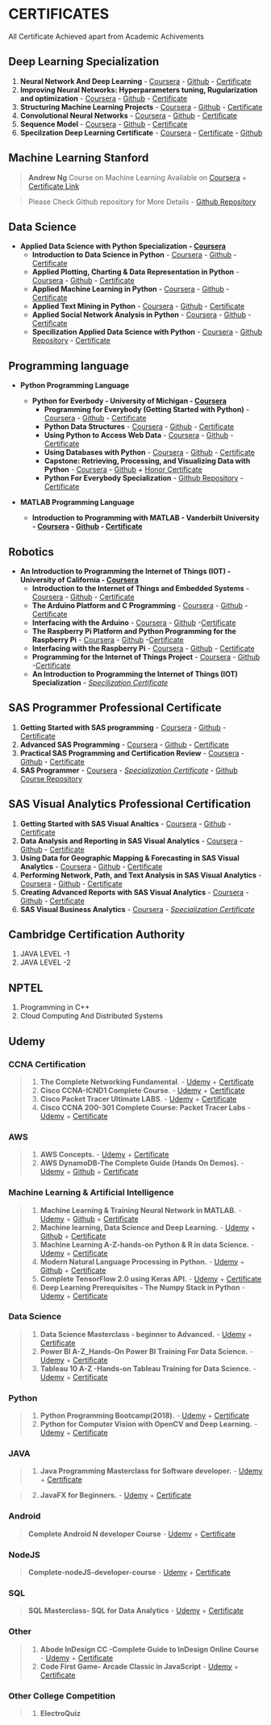 # CERTIFICATES
All Certificate Achieved apart from Academic Achivements


## Deep Learning Specialization  
1. **Neural Network And Deep Learning** - <a target="_blank" href="https://www.coursera.org/learn/neural-networks-deep-learning?specialization=deep-learning">Coursera</a> - [Github](https://github.com/Ashleshk/Deep-Learning.ai-Coursera-Specialization/tree/master/Course-1%20Neural%20Networks%20and%20Deep%20Learning) - <a target="_blank" href="https://www.coursera.org/account/accomplishments/certificate/BCS37NXNKGAX">Certificate</a>                                                  
2. **Improving Neural Networks: Hyperparameters tuning, Rugularization and optimization** - <a target="_blank" href="https://www.coursera.org/learn/deep-neural-network?specialization=deep-learning">Coursera</a> - [Github](https://github.com/Ashleshk/Deep-Learning.ai-Coursera-Specialization/tree/master/Course-2%20Improving%20Deep%20Neural%20Networks-Hyperparameter%20tuning%2C%20Regularization%20and%20Optimization) - <a target="_blank" href="https://www.coursera.org/account/accomplishments/certificate/KPYLY4Y5ZF7X">Certificate</a>
3. **Structuring Machine Learning Projects** - <a target="_blank" href="https://www.coursera.org/learn/machine-learning-projects?specialization=deep-learning">Coursera</a> - [Github](https://github.com/Ashleshk/Deep-Learning.ai-Coursera-Specialization/tree/master/Course-3%20Structuring%20Machine%20Learning%20Projects) -  <a target="_blank" href="https://www.coursera.org/account/accomplishments/certificate/Q9NXXRKJKLYL">Certificate</a>
4. **Convolutional Neural Networks** - <a target="_blank" href="https://www.coursera.org/learn/convolutional-neural-networks?specialization=deep-learning">Coursera</a> - [Github](https://github.com/Ashleshk/Deep-Learning.ai-Coursera-Specialization/tree/master/Course-4%20Convolutional%20Neural%20Networks) - <a target="_blank" href="https://www.coursera.org/account/accomplishments/certificate/J86SLST88H37">Certificate</a>
5. **Sequence Model** - <a target="_blank" href="https://www.coursera.org/learn/nlp-sequence-models">Coursera</a> - [Github](https://github.com/Ashleshk/Deep-Learning.ai-Coursera-Specialization/tree/master/Course-5%20Sequence%20Models) - <a target="_blank" href="https://coursera.org/share/c2f23ccde7f87503db2840057c6ac353">Certificate</a>
6. **Specilzation Deep Learning Certificate** - <a target="_blank" href="https://www.coursera.org/specializations/deep-learning?specialization=data-science-python">Coursera</a> - <a target="_blank" href="https://coursera.org/share/801ba65b562025d70be0354c1a3365e0">Certificate</a> - [Github](https://github.com/Ashleshk/Deep-Learning.ai-Coursera-Specialization)               

## Machine Learning Stanford
> **Andrew Ng** Course on Machine Learning Available on  <a target="_blank" href="https://www.coursera.org/learn/machine-learning?">Coursera</a> + <a target="_blank" href="https://www.coursera.org/account/accomplishments/records/JL34FB4CPYY6">Certificate Link</a>

> Please Check Github repository for More Details - [Github Repository](https://github.com/Ashleshk/Machine-Learning-Stanford-Andrew-Ng)

## Data Science
 * <b>Applied Data Science with Python Specialization - <a target="_blank" href="https://www.coursera.org/specializations/data-science-python">Coursera</a></b>
    * **Introduction to Data Science in Python** - <a target="_blank" href="https://www.coursera.org/learn/python-data-analysis?specialization=data-science-python">Coursera</a> - [Github](https://github.com/Ashleshk/Applied-Data-Science-with-Python/tree/master/Introduction-to-Data-Science-in-python) - <a target="_blank" href="https://coursera.org/share/f2aaf6f11c77d3dac8f593e06b24f79f">Certificate</a>
    * **Applied Plotting, Charting & Data Representation in Python** - <a target="_blank" href="https://www.coursera.org/learn/python-plotting?specialization=data-science-python">Coursera</a> - [Github](https://github.com/Ashleshk/Applied-Data-Science-with-Python/tree/master/Applied%20Plotting%2C%20Charting%20%26%20Data%20Representation%20in%20Python) - <a target ="_blank" href="https://coursera.org/share/7c3a7cf14cecd43f25f1ab65e82b7ec2">Certificate</a>
    * **Applied Machine Learning in Python** - <a target="_blank" href="https://www.coursera.org/learn/python-machine-learning">Coursera</a> - [Github](https://github.com/Ashleshk/Applied-Data-Science-with-Python/tree/master/Applied%20Machine%20Learning%20in%20Python) - <a target="_blank" href="https://coursera.org/share/cc4a093efc7b0f41e4cbe9db98afd180">Certificate</a>
    * **Applied Text Mining in Python** - <a target="_blank" href="https://www.coursera.org/learn/python-text-mining">Coursera</a> - [Github](https://github.com/Ashleshk/Applied-Data-Science-with-Python/tree/master/Applied%20Text%20Mining%20in%20Python) - <a target="_blank" href="https://www.coursera.org/account/accomplishments/records/YPSLBDSDQDFZ">Certificate</a>
    * **Applied Social Network Analysis in Python** - <a target="_blank" href="https://www.coursera.org/learn/python-social-network-analysis">Coursera</a> - [Github](https://github.com/Ashleshk/Applied-Data-Science-with-Python/tree/master/Applied%20Social%20Network%20Analysis%20in%20Python) - <a target="_blank" href="https://coursera.org/share/9591199133f5fc64b32d92cc0d432504">Certificate</a>
    * **Specilization Applied Data Science with Python** - <a target="_blank" href="https://www.coursera.org/specializations/data-science-python">Coursera</a> - [Github Repository](https://github.com/Ashleshk/Applied-Data-Science-with-Python) - <a target="_blank" href="https://coursera.org/share/5aa514a6ed4f73641d49ae09e7d282f5">Certificate</a>


## Programming language
* **Python Programming Language**
    * <b>Python for Everbody - University of Michigan - <a target="_blank" href="https://www.coursera.org/specializations/python">Coursera</a></b>
        * **Programming for Everybody (Getting Started with Python)** - <a target="_blank" href="https://www.coursera.org/learn/python">Coursera</a> - [Github](https://github.com/Ashleshk/Python-For-Everybody-Coursera/tree/master/Course-1-Programming-for-Everybody-Getting-Started-with-Python) - <a target="_blank" href="https://www.coursera.org/account/accomplishments/certificate/QWGNQTXY497W">Certificate</a>
        * **Python Data Structures** - <a target="_blank" href="https://www.coursera.org/learn/python-data">Coursera</a> - [Github](https://github.com/Ashleshk/Python-For-Everybody-Coursera/tree/master/Course-2-python_data_structures) - <a target="_blank" href="https://www.coursera.org/account/accomplishments/certificate/94S59VLZX4VK">Certificate</a>
        * **Using Python to Access Web Data** - <a target="_blank" href="https://www.coursera.org/learn/python-network-data">Coursera</a> - [Github](https://github.com/Ashleshk/Python-For-Everybody-Coursera/tree/master/Course-3-python_access_web_data) - <a target="_blank" href="https://www.coursera.org/account/accomplishments/certificate/MJ4X5BH3Q9M7">Certificate</a>
        * **Using Databases with Python** - <a target="_blank" href="https://www.coursera.org/learn/python-databases">Coursera</a> - [Github](https://github.com/Ashleshk/Python-For-Everybody-Coursera/tree/master/Course-4-python_databases) - <a target="_blank" href="https://www.coursera.org/account/accomplishments/certificate/9T2TJH6RZH8E">Certificate</a>
        * **Capstone: Retrieving, Processing, and Visualizing Data with Python** - <a target="_blank" href="https://www.coursera.org/learn/python-data-visualization">Coursera</a> - [Github](https://github.com/Ashleshk/Python-For-Everybody-Coursera/tree/master/Course-5-%20Capstone%20%20Retrieving%20Processing%20and%20Visualizing%20Data%20with%20Python)  + <a target=_blank href="https://coursera.org/share/ec8bb07c4377822c168765cfc45eedd1">Honor Certificate</a>
        * **Python For Everybody Specialization** - [Github Repository](https://github.com/Ashleshk/Python-For-Everybody-Coursera) - <a target="_blank" href="https://www.coursera.org/account/accomplishments/specialization/certificate/4T4HTB2HGTZZ">Certificate</a>            

* **MATLAB Programming Language**
    * <b>Introduction to Programming with MATLAB - Vanderbilt University - <a target="_blank" href="https://www.coursera.org/learn/matlab">Coursera</a> - [Github](https://github.com/Ashleshk/Introduction-to-Programming-with-MATLAB-Coursera) - <a target="_blank" href="https://www.coursera.org/account/accomplishments/certificate/A2WKSBCMCTPT">Certificate</a></b>

## Robotics
* <b>An Introduction to Programming the Internet of Things (IOT) - University of California - <a target="_blank" href="https://www.coursera.org/specializations/iot">Coursera</a></b>
    * **Introduction to the Internet of Things and Embedded Systems** - <a target="_blank" href="https://www.coursera.org/learn/iot">Coursera</a> - [Github](https://github.com/Ashleshk/Coursera-Introduction-to-Programming-the-Internet-of-Things--IOT--Specialization) - <a target="_blank" href="https://www.coursera.org/account/accomplishments/certificate/FHXRD5D2EFET">Certificate</a>
    * **The Arduino Platform and C Programming** - <a target="_blank" href="https://www.coursera.org/learn/arduino-platform">Coursera</a> - [Github](https://github.com/Ashleshk/Coursera-Introduction-to-Programming-the-Internet-of-Things--IOT--Specialization) - <a target="_blank" href="https://www.coursera.org/account/accomplishments/certificate/XYSRX9UFPNYN">Certificate</a>
    * **Interfacing with the Arduino** - <a target="_blank" href="https://www.coursera.org/learn/interface-with-arduino">Coursera</a> - [Github](https://github.com/Ashleshk/Coursera-Introduction-to-Programming-the-Internet-of-Things--IOT--Specialization) -<a target="_blank" href="https://www.coursera.org/account/accomplishments/certificate/ZU4C2V72UH7A">Certificate</a>
    * **The Raspberry Pi Platform and Python Programming for the Raspberry Pi** - <a target="_blank" href="https://www.coursera.org/learn/raspberry-pi-platform">Coursera</a> - [Github](https://github.com/Ashleshk/Coursera-Introduction-to-Programming-the-Internet-of-Things--IOT--Specialization) -<a target="_blank" href="https://www.coursera.org/account/accomplishments/certificate/NU4W7WPJSDCN">Certificate</a>
    * **Interfacing with the Raspberry Pi** - <a target="_blank" href="https://www.coursera.org/learn/raspberry-pi-interface">Coursera</a> - [Github](https://github.com/Ashleshk/Coursera-Introduction-to-Programming-the-Internet-of-Things--IOT--Specialization) - <a target="_blank" href="https://www.coursera.org/account/accomplishments/certificate/AXW37UUNL8B4">Certificate</a>
    * **Programming for the Internet of Things Project** - <a target="_blank" href="https://www.coursera.org/learn/internet-of-things-project">Coursera</a> - [Github](https://github.com/Ashleshk/Coursera-Introduction-to-Programming-the-Internet-of-Things--IOT--Specialization/tree/master/6.%20Programming%20for%20the%20Internet%20of%20Things%20Project) -<a target="_blank" href="https://www.coursera.org/account/accomplishments/certificate/L2PLDDGXAAEB">Certificate</a>
    * **An Introduction to Programming the Internet of Things (IOT) Specialization** - <a target="_blank" href="https://www.coursera.org/account/accomplishments/specialization/certificate/PYTHH37567LP">*Specilization Certificate*</a>

## SAS Programmer Professional Certificate
1. **Getting Started with SAS programming** - <a target="_blank" href="https://www.coursera.org/learn/sas-programming-basics">Coursera</a> -  [Github](https://github.com/Ashleshk/SAS-Programmer-Specialization/tree/master/Getting%20Started%20with%20SAS%20Programming) - <a target="_blank" href="https://www.coursera.org/account/accomplishments/certificate/5TVTCKL6BWQY">Certificate</a>
2. **Advanced SAS Programming** - <a target="_blank" href="https://www.coursera.org/learn/sas-programming-advanced">Coursera</a> - [Github](https://github.com/Ashleshk/SAS-Programmer-Specialization/tree/master/Doing%20More%20with%20SAS%20Programming) - <a target="_blank" href="https://www.coursera.org/account/accomplishments/certificate/WQA4DMQNHF8H">Certificate</a>
3. **Practical SAS Programming and Certification Review** - <a target="_blank" href="https://www.coursera.org/learn/sas-programming-certification-review">Coursera</a> - [Github](https://github.com/Ashleshk/SAS-Programmer-Specialization/tree/master/SAS%20Programming%20Practical%20%26%20Certification%20Review) - <a target="_blank" href="https://www.coursera.org/account/accomplishments/certificate/6U9W693UWGC4">Certificate</a>
4. **SAS Programmer** - <a target="_blank" href="https://www.coursera.org/professional-certificates/sas-programming?">Coursera</a> - <a target="_blank" href="https://www.coursera.org/account/accomplishments/specialization/certificate/PRFYT72UUZHL">*Specialization Certificate*</a> - [Github Course Repository](https://github.com/Ashleshk/SAS-Programmer-Specialization)

## SAS Visual Analytics Professional Certification
1. **Getting Started with SAS Visual Analtics** - <a target="_blank" href="https://www.coursera.org/learn/preparing-data-sas-va?specialization=sas-visual-business-analytics">Coursera</a> - <a target="_blank" href="https://github.com/Ashleshk/SAS-Visual-Business-Analytics">Github</a> - <a target="_blank" href="https://www.coursera.org/account/accomplishments/certificate/5NU7DV9GJCWY">Certificate</a>
2. **Data Analysis and Reporting in SAS Visual Analytics** - <a target="_blank" href="https://www.coursera.org/learn/data-analysis-reporting-sas-va?specialization=sas-visual-business-analytics">Coursera</a> - <a target="_blank" href="https://github.com/Ashleshk/SAS-Visual-Business-Analytics">Github</a> - <a target="_blank" href="https://www.coursera.org/account/accomplishments/certificate/GYT487PM36UD">Certificate</a>
3. **Using Data for Geographic Mapping & Forecasting in SAS Visual Analytics** - <a target="_blank" href="https://www.coursera.org/learn/using-data-geographic-mapping-sas-va?specialization=sas-visual-business-analytics">Coursera</a> - <a target="_blank" href="https://github.com/Ashleshk/SAS-Visual-Business-Analytics">Github</a> - <a target="_blank" href="https://www.coursera.org/account/accomplishments/certificate/UAN9ZZTEZY37">Certificate</a>          
4. **Performing Network, Path, and Text Analysis in SAS Visual Analytics** - <a target="_blank" href="https://www.coursera.org/learn/network-path-text-analyses-sas-va?specialization=sas-visual-business-analytics">Coursera</a> - <a target="_blank" href="https://github.com/Ashleshk/SAS-Visual-Business-Analytics">Github</a> - <a target="_blank" href="https://www.coursera.org/account/accomplishments/certificate/HADE5FWEJL6Z">Certificate</a>
5. **Creating Advanced Reports with SAS Visual Analytics** - <a target="_blank" href="https://www.coursera.org/learn/advanced-reports-sas-va">Coursera</a> - <a target="_blank" href="https://github.com/Ashleshk/SAS-Visual-Business-Analytics">Github</a> - <a target="_blank" href="https://www.coursera.org/account/accomplishments/certificate/UFCSP6UU5MMS">Certificate</a>
6. **SAS Visual Business Analytics** - <a target="_blank" href="https://www.coursera.org/professional-certificates/sas-visual-business-analytics">Coursera</a> - <a target="_blank" href="https://coursera.org/share/97fc7eb8ff87c27e50b8f00115961b77">*Specialization Certificate*</a>

## Cambridge Certification Authority
1. JAVA LEVEL -1      
2. JAVA LEVEL -2  

## NPTEL
1. Programming in C++                                                                 
2. Cloud Computing And Distributed Systems    

## Udemy

###  CCNA Certification
> 1. **The Complete Networking Fundamental**. - <a target="_blank" href="https://www.udemy.com/share/101WrEBUEecFdWRnQ=/">Udemy</a> + <a target="_blank" href="https://www.udemy.com/certificate/UC-R2Z1CLT6/">Certificate</a>
> 2. **Cisco CCNA-ICND1 Complete Course**. - <a target="_blank" href="https://www.udemy.com/share/101WroBUEecFdWRnQ=/">Udemy</a> + <a target="_blank" href="Udemy/CCNA Ceritification/2-Cisco-CCNA _ICND1-Complete-Course.pdf">Certificate</a>
> 3. **Cisco Packet Tracer Ultimate LABS**. - <a target="_blank" href="https://www.udemy.com/share/1013MQBUEecFdWRnQ=/">Udemy</a> + <a target="_blank" href="https://www.udemy.com/certificate/UC-PWJW4U7H/">Certificate</a>
> 4. **Cisco CCNA 200-301 Complete Course: Packet Tracer Labs** - <a target="_blank" href="https://www.udemy.com/share/101WroBUEecFdWRnQ=/">Udemy</a> + <a target="_blank" href="https://www.udemy.com/certificate/UC-01b72f36-c1e9-4b56-a891-9932e455fcef/">Certificate</a>

### AWS
> 1. **AWS Concepts.** - <a target="_blank" href="https://www.udemy.com/share/101r3GBUEecFdWRnQ=/">Udemy</a> + <a target="_blank" href="https://www.udemy.com/certificate/UC-QRPEAM5T/">Certificate</a>
> 2. **AWS DynamoDB-The Complete Guide (Hands On Demos).** - <a target="_blank" href="https://www.udemy.com/course/dynamodb/">Udemy</a> + [Github](https://github.com/Ashleshk/AWS-DynamoDB-The-Complete-Guide-Hands-On-Demos) + <a target="_blank" href="Udemy/AWS DynamoDB-The Complete Guide (Hands On Demos).pdf">Certificate</a>

### Machine Learning & Artificial Intelligence
> 1. **Machine Learning & Training Neural Network in MATLAB.** - <a target="_blank" href="https://www.udemy.com/share/101YTyBUEecFdWRnQ=/">Udemy</a> + [Github](https://github.com/Ashleshk/Machine-Learning-Data-Science-Deep-Learning) + <a target="_blank" href="https://www.udemy.com/certificate/UC-JPT1PRTZ/">Certificate</a>
> 2. **Machine learning, Data Science and Deep Learning.** - <a target="_blank" href="https://www.udemy.com/share/101W9OBUEecFdWRnQ=/">Udemy</a> + [Github](https://github.com/Ashleshk/Machine-Learning-Data-Science-Deep-Learning) + <a target="_blank" href="https://www.udemy.com/certificate/UC-TWFP5MXB/">Certificate</a>
> 3. **Machine Learning A-Z-hands-on Python & R in data Science.** - <a target="_blank" href="https://www.udemy.com/share/101WciBUEecFdWRnQ=/">Udemy</a> + <a target="_blank" href="https://www.udemy.com/certificate/UC-ACJJXULH/">Certificate</a>
> 4. **Modern Natural Language Processing in Python.** - <a target="_blank" href="https://www.udemy.com/share/102fxSBUEecFdWRnQ=/">Udemy</a> + [Github]() + <a target="_blank" href="https://www.udemy.com/certificate/UC-ab49828e-5c2c-4b8a-bcef-5259d9153a10/">Certificate</a>
> 5. **Complete TensorFlow 2.0 using Keras API.** - <a target="_blank" href="https://www.udemy.com/share/101qEyBUEecFdWRnQ=/">Udemy</a> + <a target="_blank" href="https://www.udemy.com/certificate/UC-5f8d2ae4-de7e-4b5c-8be4-70f760ad2eaa/">Certificate</a>
> 6. **Deep Learning Prerequisites - The Numpy Stack in Python** - <a target="_blank" href="https://www.udemy.com/share/101r9qBUEecFdWRnQ=/">Udemy</a> + <a target="_blank" href="https://www.udemy.com/certificate/UC-3KC7HHAX/">Certificate</a>

### Data Science
> 1. **Data Science Masterclass - beginner to Advanced.** - <a target="_blank" href="https://www.udemy.com/share/101PbtBUEecFdWRnQ=/">Udemy</a> + <a target="_blank" href="https://www.udemy.com/certificate/UC-df370394-3ecb-49f4-8179-25a6e2165a3f/">Certificate</a>
> 2. **Power BI A-Z_Hands-On Power BI Training For Data Science.** - <a target="_blank" href="https://www.udemy.com/share/101WGaBUEecFdWRnQ=/">Udemy</a> + <a target="_blank" href="https://www.udemy.com/certificate/UC-8ba58b0c-84ab-4486-9c9d-11eabc69cf40/">Certificate</a>
> 3. **Tableau 10 A-Z -Hands-on Tableau Training for Data Science.** - <a target="_blank" href="https://www.udemy.com/share/101WbsBUEecFdWRnQ=/">Udemy</a> + <a target="_blank" href="https://www.udemy.com/certificate/UC-47decefd-dd8a-48cb-aab7-24bb8ede3998/">Certificate</a>

### Python 
> 1. **Python Programming Bootcamp(2018).** - <a target="_blank" href="https://www.udemy.com/share/101yMABUEecFdWRnQ=/">Udemy</a> + <a target="_blank" href="https://www.udemy.com/certificate/UC-10Z125KF/">Certificate</a>
> 2. **Python for Computer Vision with OpenCV and Deep Learning.** - <a target="_blank" href="https://www.udemy.com/share/10143yBUEecFdWRnQ=/">Udemy</a> + <a target="_blank" href="https://www.udemy.com/certificate/UC-MZY46VLM/">Certificate</a>

### JAVA 
> 1. **Java Programming Masterclass for Software developer.** - <a target="_blank" href="https://www.udemy.com/share/101WdqBUEecFdWRnQ=/">Udemy</a> + <a target="_blank" href="https://www.udemy.com/certificate/UC-ef9de388-b53d-4f15-b3b2-a4e734461385/">Certificate</a>

> 2. **JavaFX for Beginners.** - <a target="_blank" href="https://www.udemy.com/share/101NHpBUEecFdWRnQ=/">Udemy</a> + <a target="_blank" href="https://www.udemy.com/certificate/UC-U2E3714C/">Certificate</a>

### Android
> **Complete Android N developer Course** - <a target="_blank" href="https://www.udemy.com/share/101WfkBUEecFdWRnQ=/">Udemy</a> + <a target="_blank" href="https://www.udemy.com/certificate/UC-RVC86C67/">Certificate</a>

### NodeJS
> **Complete-nodeJS-developer-course** - <a target="_blank" href="https://www.udemy.com/share/101WGiBUEecFdWRnQ=/">Udemy</a> + <a target="_blank" href="https://www.udemy.com/certificate/UC-93OPSZJW/">Certificate</a>

### SQL 
> **SQL Masterclass- SQL for Data Analytics** - <a target="_blank" href="https://www.udemy.com/share/101vbCBUEecFdWRnQ=/">Udemy</a> + <a target="_blank" href="https://www.udemy.com/certificate/UC-7b3ba760-fa75-4cd0-936a-b73cc63429ec/">Certificate</a>

### Other
> 1. **Abode InDesign CC -Complete Guide to InDesign Online Course** - <a target="_blank" href="https://www.udemy.com/share/101C1aBUEecFdWRnQ=/">Udemy</a> + <a target="_blank" href="https://www.udemy.com/certificate/UC-1YKDCIPQ/">Certificate</a>
> 2. **Code First Game- Arcade Classic in JavaScript** - <a target="_blank" href="https://www.udemy.com/share/101r8kBUEecFdWRnQ=/">Udemy</a> + <a target="_blank" href="https://www.udemy.com/certificate/UC-51181bac-465b-44d8-b30b-83b5a585a86d/">Certificate</a>

### Other College Competition
> 1. **ElectroQuiz**  
